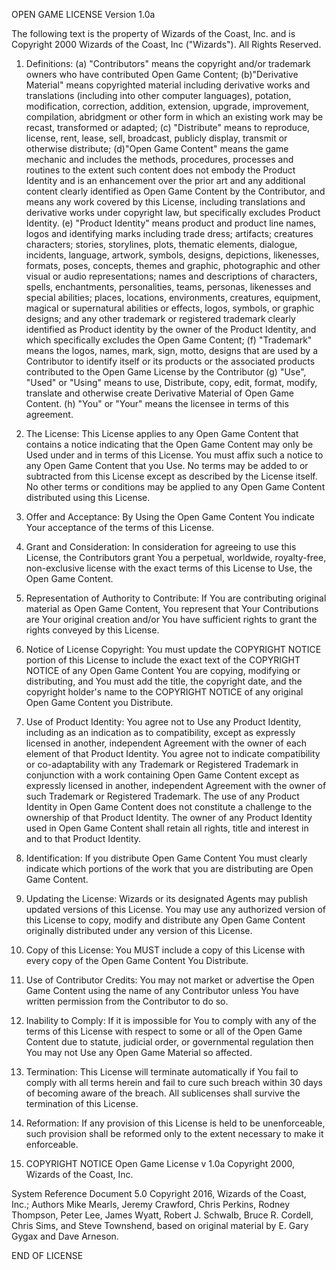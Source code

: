 ---
---
OPEN GAME LICENSE Version 1.0a

The following text is the property of Wizards of the Coast, Inc. and is
Copyright 2000 Wizards of the Coast, Inc ("Wizards"). All Rights Reserved.

1. Definitions: (a) "Contributors" means the copyright and/or trademark owners
who have contributed Open Game Content; (b)"Derivative Material" means
copyrighted material including derivative works and translations (including into
other computer languages), potation, modification, correction, addition,
extension, upgrade, improvement, compilation, abridgment or other form in which
an existing work may be recast, transformed or adapted; (c) "Distribute" means
to reproduce, license, rent, lease, sell, broadcast, publicly display, transmit
or otherwise distribute; (d)"Open Game Content" means the game mechanic and
includes the methods, procedures, processes and routines to the extent such
content does not embody the Product Identity and is an enhancement over the
prior art and any additional content clearly identified as Open Game Content by
the Contributor, and means any work covered by this License, including
translations and derivative works under copyright law, but specifically excludes
Product Identity. (e) "Product Identity" means product and product line names,
logos and identifying marks including trade dress; artifacts; creatures
characters; stories, storylines, plots, thematic elements, dialogue, incidents,
language, artwork, symbols, designs, depictions, likenesses, formats, poses,
concepts, themes and graphic, photographic and other visual or audio
representations; names and descriptions of characters, spells, enchantments,
personalities, teams, personas, likenesses and special abilities; places,
locations, environments, creatures, equipment, magical or supernatural abilities
or effects, logos, symbols, or graphic designs; and any other trademark or
registered trademark clearly identified as Product identity by the owner of the
Product Identity, and which specifically excludes the Open Game Content; (f)
"Trademark" means the logos, names, mark, sign, motto, designs that are used by
a Contributor to identify itself or its products or the associated products
contributed to the Open Game License by the Contributor (g) "Use", "Used" or
"Using" means to use, Distribute, copy, edit, format, modify, translate and
otherwise create Derivative Material of Open Game Content. (h) "You" or "Your"
means the licensee in terms of this agreement.

2. The License: This License applies to any Open Game Content that contains a
notice indicating that the Open Game Content may only be Used under and
in terms of this License. You must affix such a notice to any Open Game Content
that you Use. No terms may be added to or subtracted from this License
except as described by the License itself. No other terms or conditions may be
applied to any Open Game Content distributed using this License.

3. Offer and Acceptance: By Using the Open Game Content You indicate Your
acceptance of the terms of this License.

4. Grant and Consideration: In consideration for agreeing to use this License,
the Contributors grant You a perpetual, worldwide, royalty-free, non-exclusive
license with the exact terms of this License to Use, the Open Game Content.

5. Representation of Authority to Contribute: If You are contributing original
material as Open Game Content, You represent that Your Contributions are Your
original creation and/or You have sufficient rights to grant the rights conveyed
by this License.

6. Notice of License Copyright: You must update the COPYRIGHT NOTICE portion of
this License to include the exact text of the COPYRIGHT NOTICE of any Open Game
Content You are copying, modifying or distributing, and You must add the title,
the copyright date, and the copyright holder's name to the COPYRIGHT NOTICE of
any original Open Game Content you Distribute.

7. Use of Product Identity: You agree not to Use any Product Identity, including
as an indication as to compatibility, except as expressly licensed in another,
independent Agreement with the owner of each element of that Product Identity.
You agree not to indicate compatibility or co-adaptability with any Trademark or
Registered Trademark in conjunction with a work containing Open Game Content
except as expressly licensed in another, independent Agreement with the owner of
such Trademark or Registered Trademark. The use of any Product Identity in Open
Game Content does not constitute a challenge to the ownership of that Product
Identity. The owner of any Product Identity used in Open Game Content shall
retain all rights, title and interest in and to that Product Identity.

8. Identification: If you distribute Open Game Content You must clearly
indicate which portions of the work that you are distributing are Open Game
Content.

9. Updating the License: Wizards or its designated Agents may publish updated
versions of this License. You may use any authorized version of this License to
copy, modify and distribute any Open Game Content originally distributed under
any version of this License.

10. Copy of this License: You MUST include a copy of this License with every
copy of the Open Game Content You Distribute.

11. Use of Contributor Credits: You may not market or advertise the Open Game
Content using the name of any Contributor unless You have written permission
from the Contributor to do so.

12. Inability to Comply: If it is impossible for You to comply with any of the
terms of this License with respect to some or all of the Open Game Content due
to statute, judicial order, or governmental regulation then You may not Use any
Open Game Material so affected.

13. Termination: This License will terminate automatically if You fail to
comply with all terms herein and fail to cure such breach within 30 days of
becoming aware of the breach. All sublicenses shall survive the termination of
this License.

14. Reformation: If any provision of this License is held to be unenforceable,
such provision shall be reformed only to the extent necessary to make it
enforceable.

15. COPYRIGHT NOTICE
Open Game License v 1.0a Copyright 2000, Wizards of the Coast, Inc.

System Reference Document 5.0 Copyright 2016, Wizards of the Coast, Inc.;
Authors Mike Mearls, Jeremy Crawford, Chris Perkins, Rodney Thompson, Peter Lee,
James Wyatt, Robert J. Schwalb, Bruce R. Cordell, Chris Sims, and Steve
Townshend, based on original material by E. Gary Gygax and Dave Arneson.

END OF LICENSE
